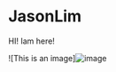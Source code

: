 # JasonLim

HI! Iam here!

![This is an image]![image](https://user-images.githubusercontent.com/107684179/185781225-2d4e1811-2f4e-4e43-b425-1765436712a2.png)
